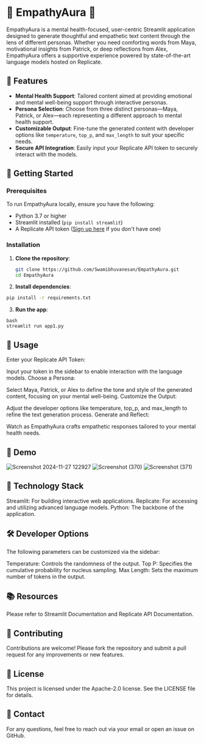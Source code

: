 # 🍃 EmpathyAura 💖

EmpathyAura is a mental health-focused, user-centric Streamlit application designed to generate thoughtful and empathetic text content through the lens of different personas. Whether you need comforting words from Maya, motivational insights from Patrick, or deep reflections from Alex, EmpathyAura offers a supportive experience powered by state-of-the-art language models hosted on Replicate.

## 🌟 Features

- **Mental Health Support**: Tailored content aimed at providing emotional and mental well-being support through interactive personas.
- **Persona Selection**: Choose from three distinct personas—Maya, Patrick, or Alex—each representing a different approach to mental health support.
- **Customizable Output**: Fine-tune the generated content with developer options like `temperature`, `top_p`, and `max_length` to suit your specific needs.
- **Secure API Integration**: Easily input your Replicate API token to securely interact with the models.

## 🚀 Getting Started

### Prerequisites

To run EmpathyAura locally, ensure you have the following:

- Python 3.7 or higher
- Streamlit installed (`pip install streamlit`)
- A Replicate API token ([Sign up here](https://replicate.com) if you don't have one)

### Installation

1. **Clone the repository**:
   ```bash
   git clone https://github.com/Swamibhuvanesan/EmpathyAura.git
   cd EmpathyAura
   ```
2. **Install dependencies**:

```bash
pip install -r requirements.txt
```
3. **Run the app**:
```
bash
streamlit run app1.py
```
## 🔧 Usage
Enter your Replicate API Token:

Input your token in the sidebar to enable interaction with the language models.
Choose a Persona:

Select Maya, Patrick, or Alex to define the tone and style of the generated content, focusing on your mental well-being.
Customize the Output:

Adjust the developer options like temperature, top_p, and max_length to refine the text generation process.
Generate and Reflect:

Watch as EmpathyAura crafts empathetic responses tailored to your mental health needs.

## 📸 Demo
![Screenshot 2024-11-27 122927](https://github.com/user-attachments/assets/91beaca7-cb64-429b-a6c8-c9d97947e137)
![Screenshot (370)](https://github.com/user-attachments/assets/857457c9-5101-4f9f-b750-e7b9b9c58b76)
![Screenshot (371)](https://github.com/user-attachments/assets/4599ff06-8898-402c-988b-02575cc1e14a)





## 🤖 Technology Stack
Streamlit: For building interactive web applications.
Replicate: For accessing and utilizing advanced language models.
Python: The backbone of the application.
## 🛠️ Developer Options
The following parameters can be customized via the sidebar:

Temperature: Controls the randomness of the output.
Top P: Specifies the cumulative probability for nucleus sampling.
Max Length: Sets the maximum number of tokens in the output.
## 📚 Resources
Please refer to Streamlit Documentation and Replicate API Documentation.
## 🙌 Contributing
Contributions are welcome! Please fork the repository and submit a pull request for any improvements or new features.

## 📝 License
This project is licensed under the Apache-2.0 license. See the LICENSE file for details.

## 💬 Contact
For any questions, feel free to reach out via your email or open an issue on GitHub.
